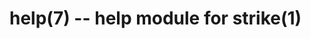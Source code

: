 help(7) -- help module for strike(1)
=============================================


[strike(1)]: strike.1.html
[boilerplate(3)]: boilerplate.3.html
[require(3)]: require.3.html
[method(3)]: method.3.html
[http(3)]: http.3.html
[bake(1)]: bake.1.html
[rest(1)]: rest.1.html
[git(1)]: http://git-scm.com/
[bash(1)]: http://man.cx/bash(1)
[curl(1)]: http://man.cx/curl(1)
[echo(1)]: http://man.cx/echo(1)
[tee(1)]: http://man.cx/tee(1)
[ronn(1)]: https://github.com/rtomayko/ronn
[github(7)]: http://github.com/
[json-sh(1)]: https://github.com/dominictarr/JSON.sh
[npm(1)]: http://npmjs.org
[ruby(3)]: http://www.ruby-lang.org/
[rake(1)]: http://rake.rubyforge.org/
[semver(7)]: http://semver.org/
[printf(1)]: http://man.cx/printf(1)
[source(1)]: http://man.cx/source(1)
[array(3)]: array.3.html
[console(3)]: console.3.html
[delegate(3)]: delegate.3.html
[executable(3)]: executable.3.html
[globals-api(3)]: globals-api.3.html
[help(7)]: help.7.html
[json(3)]: json.3.html
[semver(3)]: semver.3.html
[strike-credits(7)]: strike-credits.7.html
[strike-tree(7)]: strike-tree.7.html
[strike(7)]: strike.7.html
[task-clean(7)]: task-clean.7.html
[task-doc(7)]: task-doc.7.html
[task-list(7)]: task-list.7.html
[task-rake(7)]: task-rake.7.html
[task-test(7)]: task-test.7.html
